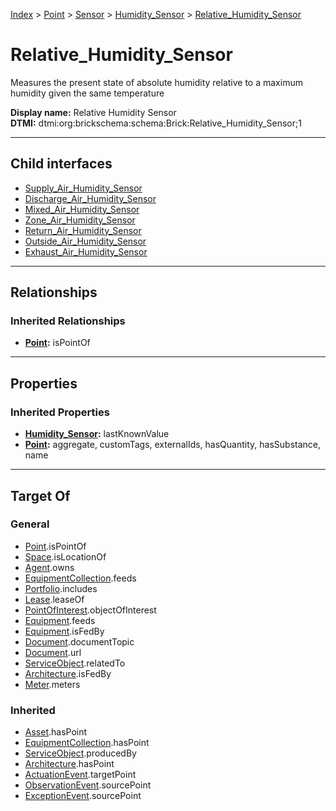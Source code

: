 [Index](../../../../index.md) > [Point](../../../Point.md) > [Sensor](../../Sensor.md) > [Humidity_Sensor](../Humidity_Sensor.md) > [Relative_Humidity_Sensor](#)
# Relative_Humidity_Sensor

Measures the present state of absolute humidity relative to a maximum humidity given the same temperature


**Display name:** Relative Humidity Sensor<br />
**DTMI:** dtmi:org:brickschema:schema:Brick:Relative_Humidity_Sensor;1

---

## Child interfaces
* [Supply_Air_Humidity_Sensor](Supply_Air_Humidity_Sensor.md)
* [Discharge_Air_Humidity_Sensor](Discharge_Air_Humidity_Sensor.md)
* [Mixed_Air_Humidity_Sensor](Mixed_Air_Humidity_Sensor.md)
* [Zone_Air_Humidity_Sensor](Zone_Air_Humidity_Sensor.md)
* [Return_Air_Humidity_Sensor](Return_Air_Humidity_Sensor.md)
* [Outside_Air_Humidity_Sensor](Outside_Air_Humidity_Sensor.md)
* [Exhaust_Air_Humidity_Sensor](Exhaust_Air_Humidity_Sensor.md)

---

## Relationships

### Inherited Relationships
* **[Point](../../../Point.md):** isPointOf

---

## Properties

### Inherited Properties
* **[Humidity_Sensor](../Humidity_Sensor.md):** lastKnownValue
* **[Point](../../../Point.md):** aggregate, customTags, externalIds, hasQuantity, hasSubstance, name

---

## Target Of
### General
* [Point](../../../Point.md).isPointOf
* [Space](../../../../Space/Space.md).isLocationOf
* [Agent](../../../../Agent/Agent.md).owns
* [EquipmentCollection](../../../../Collection/EquipmentCollection.md).feeds
* [Portfolio](../../../../Collection/Portfolio.md).includes
* [Lease](../../../../Event/Lease.md).leaseOf
* [PointOfInterest](../../../../Information/PointOfInterest.md).objectOfInterest
* [Equipment](../../../../Asset/Equipment/Equipment.md).feeds
* [Equipment](../../../../Asset/Equipment/Equipment.md).isFedBy
* [Document](../../../../Information/Document/Document.md).documentTopic
* [Document](../../../../Information/Document/Document.md).url
* [ServiceObject](../../../../Information/ServiceObject/ServiceObject.md).relatedTo
* [Architecture](../../../../Space/Architecture/Architecture.md).isFedBy
* [Meter](../../../../Asset/Equipment/Meter/Meter.md).meters
### Inherited
* [Asset](../../../../Asset/Asset.md).hasPoint
* [EquipmentCollection](../../../../Collection/EquipmentCollection.md).hasPoint
* [ServiceObject](../../../../Information/ServiceObject/ServiceObject.md).producedBy
* [Architecture](../../../../Space/Architecture/Architecture.md).hasPoint
* [ActuationEvent](../../../../Event/PointEvent/ActuationEvent.md).targetPoint
* [ObservationEvent](../../../../Event/PointEvent/ObservationEvent.md).sourcePoint
* [ExceptionEvent](../../../../Event/PointEvent/ExceptionEvent.md).sourcePoint
